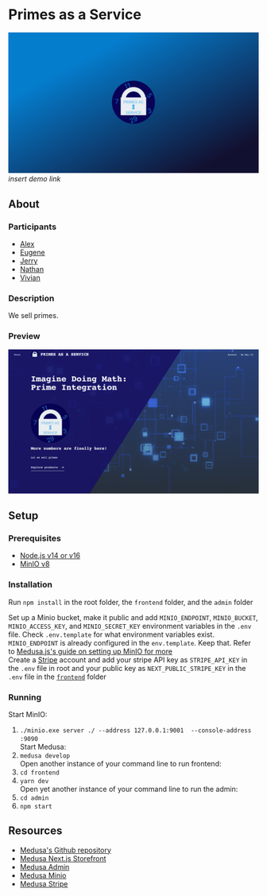 # Primes as a Service
![cover image](./frontend/public/hero.png)  
*insert demo link*

## About
### Participants
* [Alex](https://github.com/pane2004)
* [Eugene](https://github.com/Ezzhingy)
* [Jerry](https://github.com/Bobliuuu)
* [Nathan](https://github.com/Nathan13888)
* [Vivian](https://github.com/vivian-dai)

### Description
We sell primes.
### Preview
![Home page](./readme_assets/prototype-primes.png)

## Setup
### Prerequisites
* [Node.js v14 or v16](https://nodejs.org)
* [MinIO v8](https://min.io/)
### Installation
Run `npm install` in the root folder, the `frontend` folder, and the `admin` folder  

Set up a Minio bucket, make it public and add `MINIO_ENDPOINT`, `MINIO_BUCKET`, `MINIO_ACCESS_KEY`, and `MINIO_SECRET_KEY` environment variables in the `.env` file. Check `.env.template` for what environment variables exist. `MINIO_ENDPOINT` is already configured in the `env.template`. Keep that. Refer to [Medusa.js's guide on setting up MinIO for more](https://docs.medusajs.com/add-plugins/minio/)  
Create a [Stripe](https://stripe.com) account and add your stripe API key as `STRIPE_API_KEY` in the `.env` file in root and your public key as `NEXT_PUBLIC_STRIPE_KEY` in the `.env` file in the [`frontend`](./frontend/) folder
### Running
Start MinIO:  
1. `./minio.exe server ./ --address 127.0.0.1:9001  --console-address :9090`  
Start Medusa:
2. `medusa develop`  
Open another instance of your command line to run frontend:
3. `cd frontend`
4. `yarn dev`  
Open yet another instance of your command line to run the admin:
5. `cd admin`
6. `npm start`

## Resources
* [Medusa's Github repository](https://github.com/medusajs/medusa)
* [Medusa Next.js Storefront](https://docs.medusajs.com/starters/nextjs-medusa-starter)
* [Medusa Admin](https://docs.medusajs.com/admin/quickstart/)
* [Medusa Minio](https://docs.medusajs.com/add-plugins/minio/)
* [Medusa Stripe](https://docs.medusajs.com/add-plugins/stripe/)